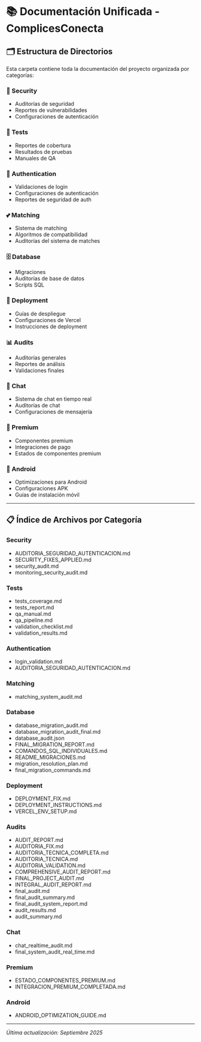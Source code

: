 # 📚 Documentación Unificada - ComplicesConecta

## 🗂️ Estructura de Directorios

Esta carpeta contiene toda la documentación del proyecto organizada por categorías:

### 🔐 Security
- Auditorías de seguridad
- Reportes de vulnerabilidades
- Configuraciones de autenticación

### 🧪 Tests
- Reportes de cobertura
- Resultados de pruebas
- Manuales de QA

### 🔑 Authentication
- Validaciones de login
- Configuraciones de autenticación
- Reportes de seguridad de auth

### 💕 Matching
- Sistema de matching
- Algoritmos de compatibilidad
- Auditorías del sistema de matches

### 🗄️ Database
- Migraciones
- Auditorías de base de datos
- Scripts SQL

### 🚀 Deployment
- Guías de despliegue
- Configuraciones de Vercel
- Instrucciones de deployment

### 📊 Audits
- Auditorías generales
- Reportes de análisis
- Validaciones finales

### 💬 Chat
- Sistema de chat en tiempo real
- Auditorías de chat
- Configuraciones de mensajería

### 👑 Premium
- Componentes premium
- Integraciones de pago
- Estados de componentes premium

### 📱 Android
- Optimizaciones para Android
- Configuraciones APK
- Guías de instalación móvil

---

## 📋 Índice de Archivos por Categoría

### Security
- AUDITORIA_SEGURIDAD_AUTENTICACION.md
- SECURITY_FIXES_APPLIED.md
- security_audit.md
- monitoring_security_audit.md

### Tests
- tests_coverage.md
- tests_report.md
- qa_manual.md
- qa_pipeline.md
- validation_checklist.md
- validation_results.md

### Authentication
- login_validation.md
- AUDITORIA_SEGURIDAD_AUTENTICACION.md

### Matching
- matching_system_audit.md

### Database
- database_migration_audit.md
- database_migration_audit_final.md
- database_audit.json
- FINAL_MIGRATION_REPORT.md
- COMANDOS_SQL_INDIVIDUALES.md
- README_MIGRACIONES.md
- migration_resolution_plan.md
- final_migration_commands.md

### Deployment
- DEPLOYMENT_FIX.md
- DEPLOYMENT_INSTRUCTIONS.md
- VERCEL_ENV_SETUP.md

### Audits
- AUDIT_REPORT.md
- AUDITORIA_FIX.md
- AUDITORIA_TECNICA_COMPLETA.md
- AUDITORIA_TECNICA.md
- AUDITORIA_VALIDATION.md
- COMPREHENSIVE_AUDIT_REPORT.md
- FINAL_PROJECT_AUDIT.md
- INTEGRAL_AUDIT_REPORT.md
- final_audit.md
- final_audit_summary.md
- final_audit_system_report.md
- audit_results.md
- audit_summary.md

### Chat
- chat_realtime_audit.md
- final_system_audit_real_time.md

### Premium
- ESTADO_COMPONENTES_PREMIUM.md
- INTEGRACION_PREMIUM_COMPLETADA.md

### Android
- ANDROID_OPTIMIZATION_GUIDE.md

---

*Última actualización: Septiembre 2025*